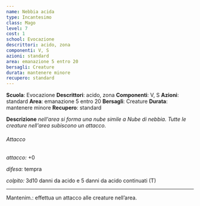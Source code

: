```yaml
---
name: Nebbia acida
type: Incantesimo
class: Mago
level: 7
cost: 1
school: Evocazione
descrittori: acido, zona
componenti: V, S
azioni: standard
area: emanazione 5 entro 20
bersagli: Creature
durata: mantenere minore
recupero: standard
---
```

**Scuola**: Evocazione
**Descrittori**: acido, zona
**Componenti**: V, S
**Azioni**: standard
**Area**: emanazione 5 entro 20
**Bersagli**: Creature
**Durata**: mantenere minore
**Recupero**: standard

**Descrizione**
*nell'area si forma una nube simile a Nube di nebbia. Tutte le creature nell'area subiscono un attacco.*

###### Attacco

*attacco:* +0

*difesa:* tempra

*colpito:* 3d10 danni da acido e 5 danni da acido continuati (T)

---

Mantenim.: effettua un attacco alle creature nell’area.